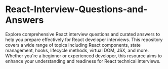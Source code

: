 # React-Interview-Questions-and-Answers
Explore comprehensive React interview questions and curated answers to help you prepare effectively for React developer interviews. This repository covers a wide range of topics including React components, state management, hooks, lifecycle methods, virtual DOM, JSX, and more. Whether you're a beginner or experienced developer, this resource aims to enhance your understanding and readiness for React technical interviews. 
